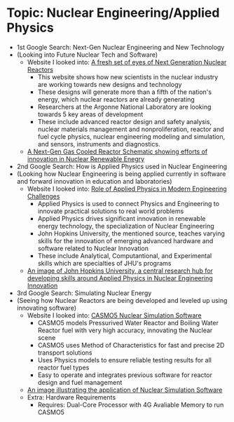 # Topic: Nuclear Engineering/Applied Physics
* 1st Google Search: Next-Gen Nuclear Engineering and New Technology
* (Looking into Future Nuclear Tech and Software)
  * Website I looked into: [A fresh set of eyes of Next Generation Nuclear Reactors](https://www.anl.gov/article/a-fresh-set-of-eyes-on-nextgeneration-nuclear-reactors)
    * This website shows how new scientists in the nuclear industry are working towards new designs and technology
    * These designs will generate more than a fifth of the nation's energy, which nuclear reactors are already generating
    * Researchers at the Argonne National Laboratory are looking towards 5 key areas of development
    * These include advanced reactor design and safety analysis, nuclear materials management and nonproliferation, reactor and fuel cycle physics, nuclear engineering modeling and simulation, and sensors, instruments and  diagnostics.
   * [A Next-Gen Gas Cooled Reactor Schematic showing efforts of innovation in Nuclear Renewable Enegry](https://www.gen-4.org/sites/default/files/styles/imageslider/public/2024-12/GFR%20w%20Logo_0.png?h=96181b0b&itok=h5W7hVjI)
* 2nd Google Search: How is Applied Physics used in Nuclear Engineering
* (Looking how Nuclear Engineering is being applied currently in software and forward innovation in education and laboratories)
  * Website I looked into: [Role of Applied Physics in Modern Engineering Challenges](https://ep.jhu.edu/news/the-role-of-applied-physics-in-modern-engineering-challenges)
    * Applied Physics is used to connect Physics and Engineering to innovate practical solutions to real world problems
    * Applied Physics drives significant innovation in renewable energy technology, the specialization of Nuclear Engineering
    * John Hopkins University, the mentioned source, teaches varying skills for the innovation of emerging advanced hardware and software related to Nuclear Innovation
    * These include Analytical, Computantional, and Experimental skills which are specialties of JHU's programs
   * [An image of John Hopkins University, a central research hub for developing skills around Applied Physics in Nuclear Engineering Innovation](https://engineering.jhu.edu/wp-content/uploads/2020/06/whiting-campus-baltimore-1440x810.jpg)
* 3rd Google Search: Simulating Nuclear Energy
* (Seeing how Nuclear Reactors are being developed and leveled up using innovating software)
  * Website I looked into: [CASMO5 Nuclear Simulation Software](https://www.studsvik.com/key-offerings/nuclear-simulation-software/software-products/casmo5/)
    * CASMO5 models Pressurived Water Reactor and Boiling Water Reactor fuel with very high accuracy, innovating the Nuclear scene
    * CASMO5 uses Method of Characteristics for fast and precise 2D transport solutions
    * Uses Physics models to ensure reliable testing results for all reactor fuel types
    * Easy to operate and integrates previous software for reactor design and fuel management
   * [An image illustrating the application of Nuclear Simulation Software](https://ne.ncsu.edu/rdfmg/wp-content/uploads/sites/4/2018/02/monitor1-1200x675.png)
   * Extra: Hardware Requirements
     * Requires: Dual-Core Processor with 4G Avaliable Memory to run CASMO5

